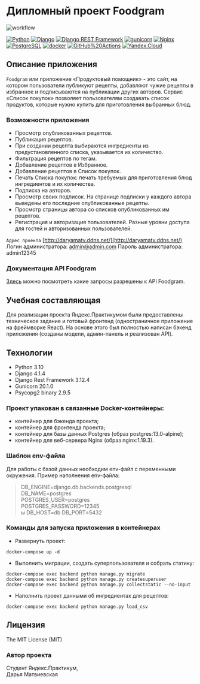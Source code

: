 # Дипломный проект Foodgram

![workflow](https://github.com/DashaMalva/foodgram-project-react/actions/workflows/foodgram_workflow.yml/badge.svg)  
  
[![Python](https://img.shields.io/badge/-Python-464646?style=flat-square&logo=Python)](https://www.python.org/)
[![Django](https://img.shields.io/badge/-Django-464646?style=flat-square&logo=Django)](https://www.djangoproject.com/)
[![Django REST Framework](https://img.shields.io/badge/-Django%20REST%20Framework-464646?style=flat-square&logo=Django%20REST%20Framework)](https://www.django-rest-framework.org/)
[![gunicorn](https://img.shields.io/badge/-gunicorn-464646?style=flat-square&logo=gunicorn)](https://gunicorn.org/)
[![Nginx](https://img.shields.io/badge/-NGINX-464646?style=flat-square&logo=NGINX)](https://nginx.org/ru/)
[![PostgreSQL](https://img.shields.io/badge/-PostgreSQL-464646?style=flat-square&logo=PostgreSQL)](https://www.postgresql.org/)
[![docker](https://img.shields.io/badge/-Docker-464646?style=flat-square&logo=docker)](https://www.docker.com/)
[![GitHub%20Actions](https://img.shields.io/badge/-GitHub%20Actions-464646?style=flat-square&logo=GitHub%20actions)](https://github.com/features/actions)
[![Yandex.Cloud](https://img.shields.io/badge/-Yandex.Cloud-464646?style=flat-square&logo=Yandex.Cloud)](https://cloud.yandex.ru/)


## Описание приложения
```Foodgram``` или приложение «Продуктовый помощник» - это сайт, на котором пользователи публикуют рецепты, добавляют чужие рецепты в избранное и подписываются на публикации других авторов. Сервис «Список покупок» позволяет пользователям создавать список продуктов, которые нужно купить для приготовления выбранных блюд.

### Возможности приложения
- Просмотр опубликованных рецептов.
- Публикация рецептов.
- При создании рецепта выбираются ингредиенты из предустановленного списка, указывается их количество.
- Фильтрация рецептов по тегам.
- Добавление рецептов в Избранное.
- Добавление рецептов в Список покупок.
- Печать Списка покупок: печать требуемых для приготовления блюд ингредиентов и их количества.
- Подписка на авторов.
- Просмотр своих подписок. На странице подписки у каждого автора выведены его последние опубликованные рецепты.
- Просмотр страницы автора со списков опубликованных им рецептов.
- Регистрация и авторизация пользователей. Разные уровни доступа для гостей и авторизованных пользователей.

```Адрес проекта``` [http://daryamatv.ddns.net/](http://daryamatv.ddns.net/)
Логин администратора: admin@admin.com
Пароль администратора: admin12345

### Документация API Foodgram
[Здесь](http://daryamatv.ddns.net/api/docs/redoc.html) можно посмотреть какие запросы разрешены к API Foodgram.


## Учебная составляющая
Для реализации проекта Яндекс.Практикумом были предоставлены техническое задание и готовый фронтенд (одностраничное приложение на фреймворке React). На основе этого был полностью написан бэкенд приложения (созданы модели, админ-панель и реализован API).

## Технологии
* Python 3.10
* Django 4.1.4
* Django Rest Framework 3.12.4
* Gunicorn 20.1.0
* Psycopg2 binary 2.9.5

### Проект упакован в связанные Docker-контейнеры:

* контейнер для бэкенда проекта;
* контейнер для фронтенда проекта;
* контейнер для базы данных Postgres (образ postgres:13.0-alpine);
* контейнер для веб-сервера Nginx (образ nginx:1.19.3).

### Шаблон env-файла
Для работы с базой данных необходим env-файл с переменными окружения.
Пример наполнения env-файла:
> DB_ENGINE=django.db.backends.postgresql<br>
> DB_NAME=postgres<br>
> POSTGRES_USER=postgres<br>
> POSTGRES_PASSWORD=12345<br>ы
> DB_HOST=db
> DB_PORT=5432


### Команды для запуска приложения в контейнерах
- Развернуть проект:
```
docker-compose up -d
```
- Выполнить миграции, создать суперпользователя и собрать статику:
```
docker-compose exec backend python manage.py migrate
docker-compose exec backend python manage.py createsuperuser
docker-compose exec backend python manage.py collectstatic --no-input
```
- Наполнить проект данными об ингредиентах для рецептов:
```
docker-compose exec backend python manage.py load_csv
```

## Лицензия
The MIT License (MIT)

### Автор проекта
Студент Яндекс.Практикум,<br>
Дарья Матвиевская
